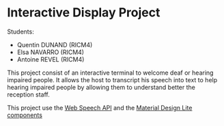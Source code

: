 # Interactive Display Project
Students:
* Quentin DUNAND (RICM4)
* Elsa NAVARRO (RICM4)
* Antoine REVEL (RICM4)

This project consist of an interactive terminal to welcome deaf or hearing impaired people. It allows the host to transcript his speech into text to help hearing impaired people by allowing them to understand better the reception staff.

This project use the [Web Speech API](https://dvcs.w3.org/hg/speech-api/raw-file/tip/speechapi.html) and the [Material Design Lite components](http://www.getmdl.io/)
